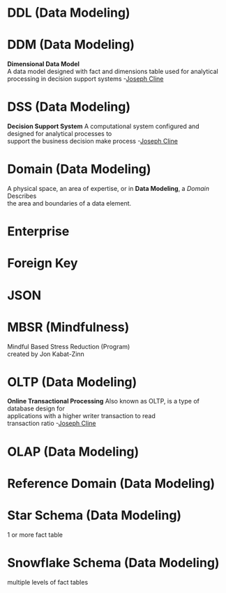 # DDL (Data Modeling)

# DDM (Data Modeling)
**Dimensional Data Model**  
A data model designed with fact and dimensions table used for analytical  
processing in decision support systems -[Joseph Cline]

# DSS (Data Modeling)
**Decision Support System**
A computational system configured and designed for analytical processes to  
support the business decision make process -[Joseph Cline]

# Domain (Data Modeling)
A physical space, an area of expertise, or in **Data Modeling**, a _Domain_ Describes  
the area and boundaries of a data element.

# Enterprise

# Foreign Key

# JSON

# MBSR (Mindfulness)
Mindful Based Stress Reduction (Program)  
created by Jon Kabat-Zinn

# OLTP (Data Modeling)
**Online Transactional Processing**
Also known as OLTP, is a type of database design for  
applications with a higher writer transaction to read  
transaction ratio -[Joseph Cline]

# OLAP (Data Modeling)

# Reference Domain (Data Modeling)

# Star Schema (Data Modeling)
1 or more fact table

# Snowflake Schema (Data Modeling)
multiple levels of fact tables

[Joseph Cline]: https://www.pluralsight.com/authors/joseph-cline